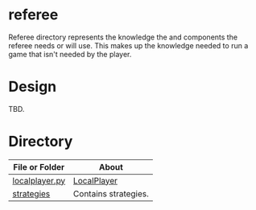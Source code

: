 # referee

Referee directory represents the knowledge the and components the referee needs or will use.
This makes up the knowledge needed to run a game that isn't needed by the 
player.

# Design

TBD.

# Directory 
| File or Folder | About |
| ---            | ---   |
| [localplayer.py](./localplayer.py) | [LocalPlayer](./localplayer.py) |
| [strategies](./strategies/README.md) | Contains strategies. |